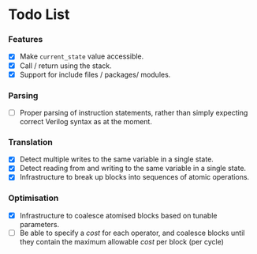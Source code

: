 
# Todo List

### Features

- [X] Make `current_state` value accessible.
- [X] Call / return using the stack.
- [X] Support for include files / packages/ modules.

### Parsing

- [ ] Proper parsing of instruction statements, rather than simply expecting
      correct Verilog syntax as at the moment.

### Translation

- [X] Detect multiple writes to the same variable in a single state.
- [X] Detect reading from and writing to the same variable in a single state.
- [X] Infrastructure to break up blocks into sequences of atomic operations.

### Optimisation

- [X] Infrastructure to coalesce atomised blocks based on tunable parameters.
- [ ] Be able to specify a *cost* for each operator, and coalesce blocks until
      they contain the maximum allowable *cost* per block (per cycle)
